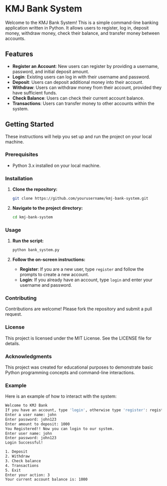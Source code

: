 # KMJ Bank System

Welcome to the KMJ Bank System! This is a simple command-line banking application written in Python. It allows users to register, log in, deposit money, withdraw money, check their balance, and transfer money between accounts.

## Features

- **Register an Account**: New users can register by providing a username, password, and initial deposit amount.
- **Login**: Existing users can log in with their username and password.
- **Deposit**: Users can deposit additional money into their account.
- **Withdraw**: Users can withdraw money from their account, provided they have sufficient funds.
- **Check Balance**: Users can check their current account balance.
- **Transactions**: Users can transfer money to other accounts within the system.

## Getting Started

These instructions will help you set up and run the project on your local machine.

### Prerequisites

- Python 3.x installed on your local machine.

### Installation

1. **Clone the repository:**
    ```sh
    git clone https://github.com/yourusername/kmj-bank-system.git
    ```
2. **Navigate to the project directory:**
    ```sh
    cd kmj-bank-system
    ```

### Usage

1. **Run the script:**
    ```sh
    python bank_system.py
    ```

2. **Follow the on-screen instructions:**
    - **Register**: If you are a new user, type `register` and follow the prompts to create a new account.
    - **Login**: If you already have an account, type `login` and enter your username and password.

### Contributing

Contributions are welcome! Please fork the repository and submit a pull request.

### License

This project is licensed under the MIT License. See the LICENSE file for details.

### Acknowledgments

This project was created for educational purposes to demonstrate basic Python programming concepts and command-line interactions.

### Example

Here is an example of how to interact with the system:

```sh
Welcome to KMJ Bank
If you have an account, type 'login', otherwise type 'register': register
Enter a user name: john
Enter password: john123
Enter amount to deposit: 1000
You Registered!! Now you can login to our system.
Enter user name: john
Enter password: john123
Login Successful!

1. Deposit
2. Withdraw
3. Check balance
4. Transactions
5. Exit
Enter your action: 3
Your current account balance is: 1000

